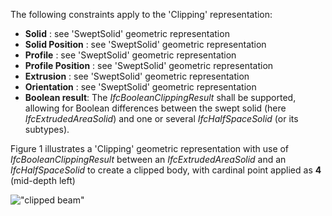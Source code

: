 The following constraints apply to the 'Clipping' representation:

* **Solid** : see 'SweptSolid' geometric representation
* **Solid Position** : see 'SweptSolid' geometric representation
* **Profile** : see 'SweptSolid' geometric representation
* **Profile Position** : see 'SweptSolid' geometric representation
* **Extrusion** : see 'SweptSolid' geometric representation
* **Orientation** : see 'SweptSolid' geometric representation
* **Boolean result**: The _IfcBooleanClippingResult_ shall be supported, allowing for Boolean differences between the swept solid (here _IfcExtrudedAreaSolid_) and one or several _IfcHalfSpaceSolid_ (or its subtypes).

Figure 1 illustrates a 'Clipping' geometric representation with use of _IfcBooleanClippingResult_ between an _IfcExtrudedAreaSolid_ and an _IfcHalfSpaceSolid_ to create a clipped body, with cardinal point applied as **4** (mid-depth left)

!["clipped beam"](../../../figures/ifcbeamstandardcase_clipping-01.png "Figure 1 &mdash; Beam body clipping")